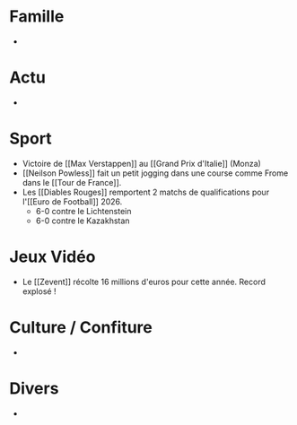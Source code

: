 # Famille
- 
# Actu
- 
# Sport
- Victoire de [[Max Verstappen]] au [[Grand Prix d'Italie]] (Monza)
- [[Neilson Powless]] fait un petit jogging dans une course comme Frome dans le [[Tour de France]].
- Les [[Diables Rouges]] remportent 2 matchs de qualifications pour l'[[Euro de Football]] 2026.
	- 6-0 contre le Lichtenstein
	- 6-0 contre le Kazakhstan
# Jeux Vidéo
- Le [[Zevent]] récolte 16 millions d'euros pour cette année. Record explosé !
# Culture / Confiture
- 
# Divers
- 
